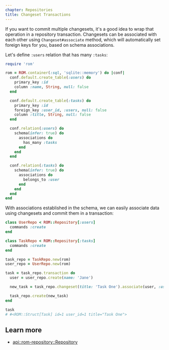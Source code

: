 ```yaml
---
chapter: Repositories
title: Changeset Transactions
---
```


If you want to commit multiple changesets, it's a good idea to wrap that operation in a
repository transaction. Changesets can be associated with each other using `Changeset#associate`
method, which will automatically set foreign keys for you, based on schema associations.

Let's define `:users` relation that has many `:tasks`:

``` ruby
require 'rom'

rom = ROM.container(:sql, 'sqlite::memory') do |conf|
  conf.default.create_table(:users) do
    primary_key :id
    column :name, String, null: false
  end

  conf.default.create_table(:tasks) do
    primary_key :id
    foreign_key :user_id, :users, null: false
    column :title, String, null: false
  end

  conf.relation(:users) do
    schema(infer: true) do
      associations do
        has_many :tasks
      end
    end
  end

  conf.relation(:tasks) do
    schema(infer: true) do
      associations do
        belongs_to :user
      end
    end
  end
end
```

With associations established in the schema, we can easily associate data using changesets and commit
them in a transaction:

``` ruby
class UserRepo < ROM::Repository[:users]
  commands :create
end

class TaskRepo < ROM::Repository[:tasks]
  commands :create
end

task_repo = TaskRepo.new(rom)
user_repo = UserRepo.new(rom)

task = task_repo.transaction do
  user = user_repo.create(name: 'Jane')

  new_task = task_repo.changeset(title: 'Task One').associate(user, :users)

  task_repo.create(new_task)
end

task
# #<ROM::Struct[Task] id=1 user_id=1 title="Task One">
```

## Learn more

* [api::rom-repository::Repository](#transaction)
